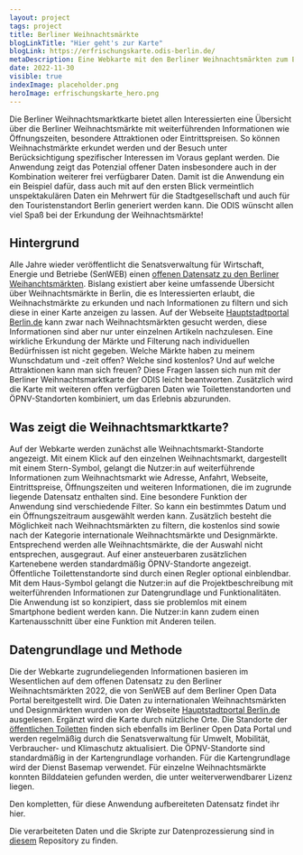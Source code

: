 ```yaml
---
layout: project
tags: project
title: Berliner Weihnachtsmärkte
blogLinkTitle: "Hier geht's zur Karte"
blogLink: https://erfrischungskarte.odis-berlin.de/
metaDescription: Eine Webkarte mit den Berliner Weihnachtsmärkten zum Erkunden, Planen und Teilen
date: 2022-11-30
visible: true
indexImage: placeholder.png
heroImage: erfrischungskarte_hero.png
---
```


Die Berliner Weihnachtsmarktkarte bietet allen Interessierten eine Übersicht über die Berliner Weihnachtsmärkte mit weiterführenden Informationen wie Öffnungszeiten, besondere Attraktionen oder Eintrittspreisen. So können Weihnachstmärkte erkundet werden und der Besuch unter Berücksichtigung spezifischer Interessen im Voraus geplant werden. Die Anwendung zeigt das Potenzial offener Daten insbesondere auch in der Kombination weiterer frei verfügbarer Daten. Damit ist die Anwendung ein ein Beispiel dafür, dass auch mit auf den ersten Blick vermeintlich unspektakulären Daten ein Mehrwert für die Stadtgesellschaft und auch für den Touristenstandort Berlin generiert werden kann. Die ODIS wünscht allen viel Spaß bei der Erkundung der Weihnachtsmärkte!

## Hintergrund

Alle Jahre wieder veröffentlicht die Senatsverwaltung für Wirtschaft, Energie und Betriebe (SenWEB) einen [offenen Datensatz zu den Berliner Weihanchtsmärkten](https://daten.berlin.de/datensaetze/berliner-weihnachtsmärkte-2021). Bislang existiert aber keine umfassende Übersicht über Weihnachtsmärkte in Berlin, die es Interessierten erlaubt, die Weihnachstmärkte zu erkunden und nach Informationen zu filtern und sich diese in einer Karte anzeigen zu lassen. Auf der Webseite [Hauptstadtportal Berlin.de](ttps://www.berlin.de/weihnachtsmarkt/) kann zwar nach Weihnachtsmärkten gesucht werden, diese Informationen sind aber nur unter einzelnen Artikeln nachzulesen. Eine wirkliche Erkundung der Märkte und Filterung nach individuellen Bedürfnissen ist nicht gegeben. Welche Märkte haben zu meinem Wunschdatum und -zeit offen? Welche sind kostenlos? Und auf welche Attraktionen kann man sich freuen? 
Diese Fragen lassen sich nun mit der Berliner Weihnachtsmarktkarte der ODIS leicht beantworten. Zusätzlich wird die Karte mit weiteren offen verfügbaren Daten wie Toilettenstandorten und ÖPNV-Standorten kombiniert, um das Erlebnis abzurunden.

## Was zeigt die Weihnachtsmarktkarte?

Auf der Webkarte werden zunächst alle Weihnachtsmarkt-Standorte angezeigt. Mit einem Klick auf den einzelnen Weihnachtsmarkt, dargestellt mit einem Stern-Symbol, gelangt die Nutzer:in auf weiterführende Informationen zum Weihnachtsmarkt wie Adresse, Anfahrt, Webseite, Eintrittspreise, Öffnungszeiten und weiteren Informationen, die im zugrunde liegende Datensatz enthalten sind. Eine besondere Funktion der Anwendung sind verschiedende Filter. So kann ein bestimmtes Datum und ein Öffnungszeitraum ausgewählt werden kann. Zusätzlich besteht die Möglichkeit nach Weihnachtsmärkten zu filtern, die kostenlos sind sowie nach der Kategorie internationale Weihnachtsmärkte und Designmärkte. Entsprechend werden alle Weihnachtsmärkte, die der Auswahl nicht entsprechen, ausgegraut. Auf einer ansteuerbaren zusätzlichen Kartenebene werden standardmäßig ÖPNV-Standorte angezeigt. Öffentliche Toilettenstandorte sind durch einen Regler optional einblendbar. Mit dem Haus-Symbol gelangt die Nutzer:in auf die Projektbeschreibung mit weiterführenden Informationen zur Datengrundlage und Funktionalitäten. Die Anwendung ist so konzipiert, dass sie problemlos mit einem Smartphone bedient werden kann. Die Nutzer:in kann zudem einen Kartenausschnitt über eine Funktion mit Anderen teilen.

## Datengrundlage und Methode

Die der Webkarte zugrundeliegenden Informationen basieren im Wesentlichen auf dem offenen Datensatz zu den Berliner Weihnachtsmärkten 2022, die von SenWEB auf dem Berliner Open Data Portal bereitgestellt wird. Die Daten zu internationalen Weihnachtsmärkten und Designmärkten wurden von der Webseite [Hauptstadtportal Berlin.de](ttps://www.berlin.de/weihnachtsmarkt) ausgelesen. Ergänzt wird die Karte durch nützliche Orte. Die Standorte der [öffentlichen Toiletten](https://daten.berlin.de/datensaetze/standorte-der-öffentlichen-toiletten) finden sich ebenfalls im Berliner Open Data Portal und werden regelmäßig durch die Senatsverwaltung für Umwelt, Mobilität, Verbraucher- und Klimaschutz aktualisiert. Die ÖPNV-Standorte sind standardmäßig in der Kartengrundlage vorhanden. Für die Kartengrundlage wird der Dienst Basemap verwendet. 
Für einzelne Weihnachtsmärkte konnten Bilddateien gefunden werden, die unter weiterverwendbarer Lizenz liegen. 

Den kompletten, für diese Anwendung aufbereiteten Datensatz findet ihr hier.

Die verarbeiteten Daten und die Skripte zur Datenprozessierung sind in [diesem](https://github.com/technologiestiftung/weihnachtsmarktkarte) Repository zu finden.
